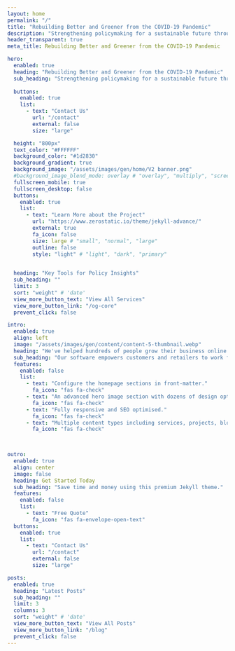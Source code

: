 ```yaml
---
layout: home
permalink: "/"
title: "Rebuilding Better and Greener from the COVID-19 Pandemic"
description: "Strengthening policymaking for a sustainable future through data-driven simulations."
header_transparent: true
meta_title: Rebuilding Better and Greener from the COVID-19 Pandemic

hero:
  enabled: true
  heading: "Rebuilding Better and Greener from the COVID-19 Pandemic"
  sub_heading: "Strengthening policymaking for a sustainable future through data-driven simulations "
  
  buttons:
    enabled: true
    list:
      - text: "Contact Us"
        url: "/contact"
        external: false
        size: "large"

  height: "800px"
  text_color: "#FFFFFF"
  background_color: "#1d2830"
  background_gradient: true
  background_image: "/assets/images/gen/home/V2 banner.png"
  #background_image_blend_mode: overlay # "overlay", "multiply", "screen"
  fullscreen_mobile: true
  fullscreen_desktop: false
  buttons:
    enabled: true
    list:
      - text: "Learn More about the Project"
        url: "https://www.zerostatic.io/theme/jekyll-advance/"
        external: true
        fa_icon: false
        size: large # "small", "normal", "large"
        outline: false
        style: "light" # "light", "dark", "primary"
      

  heading: "Key Tools for Policy Insights"
  sub_heading: ""
  limit: 3
  sort: "weight" # 'date'
  view_more_button_text: "View All Services"
  view_more_button_link: "/og-core"
  prevent_click: false

intro:
  enabled: true
  align: left
  image: "/assets/images/gen/content/content-5-thumbnail.webp"
  heading: "We've helped hundreds of people grow their business online."
  sub_heading: "Our software empowers customers and retailers to work from anywhere in the world, on the go, or at home."
  features:
    enabled: false
    list:
      - text: "Configure the homepage sections in front-matter."
        fa_icon: "fas fa-check"
      - text: "An advanced hero image section with dozens of design options."
        fa_icon: "fas fa-check"
      - text: "Fully responsive and SEO optimised."
        fa_icon: "fas fa-check"
      - text: "Multiple content types including services, projects, blog and more."
        fa_icon: "fas fa-check"
 


outro:
  enabled: true
  align: center
  image: false
  heading: Get Started Today
  sub_heading: "Save time and money using this premium Jekyll theme."
  features:
    enabled: false
    list:
      - text: "Free Quote"
        fa_icon: "fas fa-envelope-open-text"
  buttons:
    enabled: true
    list:
      - text: "Contact Us"
        url: "/contact"
        external: false
        size: "large"

posts:
  enabled: true
  heading: "Latest Posts"
  sub_heading: ""
  limit: 3
  columns: 3
  sort: "weight" # 'date'
  view_more_button_text: "View All Posts"
  view_more_button_link: "/blog"
  prevent_click: false
---
```

